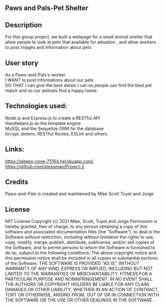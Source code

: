 ## Paws and Pals-Pet Shelter
## Description
For this group project, we built a webpage for a small animal shelter that allow people to look at pets that available for adoption , and allow workers to post images and information about pets

## User story
As a Paws-and-Pals's worker<br>
I WANT to post informations about our pets<br>
SO THAT I can give the best detais I can so people can find the best pet match and so our animals find a happy home<br>

## Technologies used: 
Node.js and Express.js to create a RESTful API<br>
Handlebars.js as the template engine<br>
MySQL and the Sequelize ORM for the database<br>
bcrypt, dotenv, RESTful Routes, ESLint and others.

## Links: 
https://sleepy-cove-71764.herokuapp.com/
https://github.com/stessman/Project-2


## Credits
Paws-and-Pals is created and maintained by Mike Scott Tuyet and Jorge

## License
MIT License
Copyright (c) 2021  Mike, Scott, Tuyet and Jorge
Permission is hereby granted, free of charge, to any person obtaining a copy of this software and associated documentation files (the "Software"), to deal in the Software without restriction, including without limitation the rights to use, copy, modify, merge, publish, distribute, sublicense, and/or sell copies of the Software, and to permit persons to whom the Software is furnished to do so, subject to the following conditions:
The above copyright notice and this permission notice shall be included in all copies or substantial portions of the Software.
THE SOFTWARE IS PROVIDED "AS IS", WITHOUT WARRANTY OF ANY KIND, EXPRESS OR IMPLIED, INCLUDING BUT NOT LIMITED TO THE WARRANTIES OF MERCHANTABILITY, FITNESS FOR A PARTICULAR PURPOSE AND NONINFRINGEMENT. IN NO EVENT SHALL THE AUTHORS OR COPYRIGHT HOLDERS BE LIABLE FOR ANY CLAIM, DAMAGES OR OTHER LIABILITY, WHETHER IN AN ACTION OF CONTRACT, TORT OR OTHERWISE, ARISING FROM, OUT OF OR IN CONNECTION WITH THE SOFTWARE OR THE USE OR OTHER DEALINGS IN THE SOFTWARE.